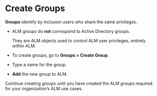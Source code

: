 ﻿[title]: # (Create Groups)
[tags]: # (Account Lifecycle Manager,ALM,Active Directory,)
[priority]: # (5150)

# Create Groups

**Groups** identify by inclusion users who share the same privileges.

* ALM groups do **not** correspond to Active Directory groups.

  They are ALM objects used to control ALM user privileges, entirely within ALM.

* To create groups, go to **Groups \> Create Group**.

* Type a name for the group.

* **Add** the new group to ALM.

Continue creating groups until you have created the ALM groups required for your organization’s ALM use cases.



  

  
